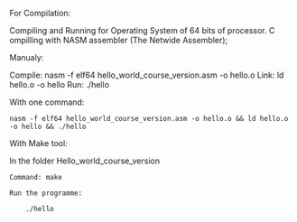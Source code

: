 For Compilation:

Compiling and Running for Operating System of 64 bits of processor.
C
ompilling with NASM assembler (The Netwide Assembler);

Manualy:

Compile:
    nasm -f elf64 hello_world_course_version.asm -o hello.o
Link:
    ld hello.o -o hello
Run:
    ./hello

With one command:

    nasm -f elf64 hello_world_course_version.asm -o hello.o && ld hello.o -o hello && ./hello

With Make tool:

In the folder Hello_world_course_version

    Command: make

    Run the programme:

        ./hello
